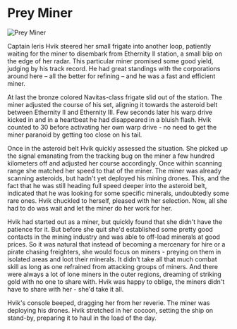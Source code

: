 # Prey Miner

![Prey Miner](images/pray.jpg)
<p>
	Captain Ieris Hvik steered her small frigate into another loop, patiently waiting for the miner to disembark from Ethernity II station, a small blip on the edge of her radar. This particular miner promised some good yield, judging by his track record. He had great standings with the corporations around here – all the better for refining – and he was a fast and efficient miner.</p>
<p>
	At last the bronze colored Navitas-class frigate slid out of the station. The miner adjusted the course of his set, aligning it towards the asteroid belt between Ethernity II and Ethernity III. Few seconds later his warp drive kicked in and in a heartbeat he had disappeared in a bluish flash. Hvik counted to 30 before activating her own warp drive - no need to get the miner paranoid by getting too close on his tail.</p>
<p>
	Once in the asteroid belt Hvik quickly assessed the situation. She picked up the signal emanating from the tracking bug on the miner a few hundred kilometers off and adjusted her course accordingly. Once within scanning range she matched her speed to that of the miner. The miner was already scanning asteroids, but hadn't yet deployed his mining drones. This, and the fact that he was still heading full speed deeper into the asteroid belt, indicated that he was looking for some specific minerals, undoubtedly some rare ones. Hvik chuckled to herself, pleased with her selection. Now, all she had to do was wait and let the miner do her work for her.</p>
<p>
	Hvik had started out as a miner, but quickly found that she didn't have the patience for it. But before she quit she'd established some pretty good contacts in the mining industry and was able to off-load minerals at good prices. So it was natural that instead of becoming a mercenary for hire or a pirate chasing freighters, she would focus on miners - preying on them in isolated areas and loot their minerals. It didn't take all that much combat skill as long as one refrained from attacking groups of miners. And there were always a lot of lone miners in the outer regions, dreaming of striking gold with no one to share with. Hvik was happy to oblige, the miners didn't have to share with her - she'd take it all.</p>
<p>
	Hvik's console beeped, dragging her from her reverie. The miner was deploying his drones. Hvik stretched in her cocoon, setting the ship on stand-by, preparing it to haul in the load of the day.</p>

                            
                        
